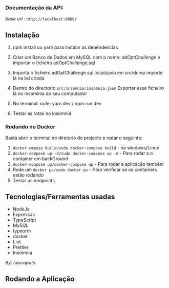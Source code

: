 ### **Documentação da API**:

_base url_ : `http://localhost:8080/`

## Instalação

1. npm install ou yarn para instalar as depêndencias
2. Criar um Banco de Dados em MySQL com o nome: _adOptChallenge_ e importar o ficheiro adOptChallenge.sql
3. Importa o ficheiro adOptChallenge.sql localizada em src/dump importe lá na bd criada
5. Dentro do directorio `src/insomnia/insomnia.json`
   Exportar esse ficheiro lá no insominia do seu computador
6. No terminal: rode: yarn dev / npm run dev


7. Testar as rotas no insomnia

### **Rodando no Docker**

Basta abrir o terminal no diretorio do projecto e rodar o seguinte:

1.  `docker-ompose build/sudo docker-compose build` - no windows/Linux
2.  `docker-compose up -d/sudo docker-compose up -d` - Para rodar a o container em backGround
3.  `docker-compose up/docker-compose up` - Para rodar a aplicação também
4.  Rode um `docker ps/sudo docker ps` - Para verificar se os containers estão rodando
5.  Testar os endpoints


## **Tecnologias/Ferramentas usadas**

- NodeJs
- ExpressJs
- TypeScript
- MySQL
- typeorm
- docker
- Lint
- Prettier
- Insomnia

_By: luiscaputo_

## Rodando a Aplicação
